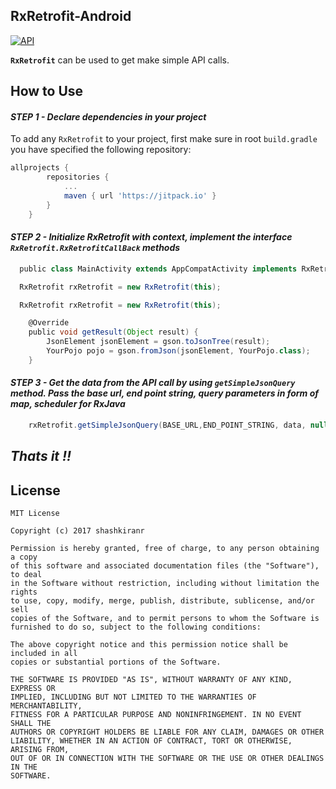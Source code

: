 


## **RxRetrofit-Android**

[![API](https://img.shields.io/badge/API-16%2B-brightgreen.svg?style=flat)](https://android-arsenal.com/api?level=16)

**`RxRetrofit`** can be used to get make simple API calls. 


## **How to Use**

#### *STEP 1 - Declare dependencies in your project*

To add any `RxRetrofit` to your project, first make sure in root `build.gradle` you have specified the following repository:
```groovy
allprojects {
		repositories {
			...
			maven { url 'https://jitpack.io' }
		}
	}
```

#### *STEP 2 - Initialize RxRetrofit with context, implement the interface `RxRetrofit.RxRetrofitCallBack` methods*

```groovy
  public class MainActivity extends AppCompatActivity implements RxRetrofit.RxRetrofitCallBack {//your class here}
```

```groovy
  RxRetrofit rxRetrofit = new RxRetrofit(this);
```

```groovy
  RxRetrofit rxRetrofit = new RxRetrofit(this);
```

```groovy
    @Override
    public void getResult(Object result) {
        JsonElement jsonElement = gson.toJsonTree(result);
        YourPojo pojo = gson.fromJson(jsonElement, YourPojo.class);
    }
```

#### *STEP 3 - Get the data from the API call by using `getSimpleJsonQuery` method. Pass the base url, end point string, query parameters in form of map, scheduler for RxJava*

```groovy
    rxRetrofit.getSimpleJsonQuery(BASE_URL,END_POINT_STRING, data, null);
```

## ***Thats it !!***

## **License**

    MIT License

    Copyright (c) 2017 shashkiranr

    Permission is hereby granted, free of charge, to any person obtaining a copy
    of this software and associated documentation files (the "Software"), to deal
    in the Software without restriction, including without limitation the rights
    to use, copy, modify, merge, publish, distribute, sublicense, and/or sell
    copies of the Software, and to permit persons to whom the Software is
    furnished to do so, subject to the following conditions:

    The above copyright notice and this permission notice shall be included in all
    copies or substantial portions of the Software.

    THE SOFTWARE IS PROVIDED "AS IS", WITHOUT WARRANTY OF ANY KIND, EXPRESS OR
    IMPLIED, INCLUDING BUT NOT LIMITED TO THE WARRANTIES OF MERCHANTABILITY,
    FITNESS FOR A PARTICULAR PURPOSE AND NONINFRINGEMENT. IN NO EVENT SHALL THE
    AUTHORS OR COPYRIGHT HOLDERS BE LIABLE FOR ANY CLAIM, DAMAGES OR OTHER
    LIABILITY, WHETHER IN AN ACTION OF CONTRACT, TORT OR OTHERWISE, ARISING FROM,
    OUT OF OR IN CONNECTION WITH THE SOFTWARE OR THE USE OR OTHER DEALINGS IN THE
    SOFTWARE.
